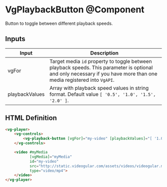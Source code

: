 # VgPlaybackButton @Component

Button to toggle between different playback speeds.

## Inputs

| Input | Description |
|--- |--- |
| vgFor | Target media `id` property to toggle between playback speeds. This parameter is optional and only necessary if you have more than one media registered into `VgAPI`. |
| playbackValues | Array with playback speed values in string format. Default value `[ '0.5', '1.0', '1.5', '2.0' ]`. |

## HTML Definition

```html
<vg-player>
    <vg-controls>
        <vg-playback-button [vgFor]="my-video" [playbackValues]="[ '1.0', '2.0', '4.0' ]"></vg-playback-button>
    </vg-controls>

    <video #myMedia
           [vgMedia]="myMedia"
           id="my-video"
           src="http://static.videogular.com/assets/videos/videogular.mp4"
           type="video/mp4">
    </video>
</vg-player>
```
